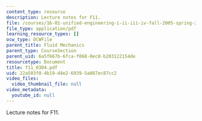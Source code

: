 ```yaml
---
content_type: resource
description: Lecture notes for F11.
file: /courses/16-01-unified-engineering-i-ii-iii-iv-fall-2005-spring-2006/22a503f04b19d4e269395a087ec87cc2_f11_0304.pdf
file_type: application/pdf
learning_resource_types: []
ocw_type: OCWFile
parent_title: Fluid Mechanics
parent_type: CourseSection
parent_uid: 6a5f667b-6fca-f068-0ec8-b203122154de
resourcetype: Document
title: f11_0304.pdf
uid: 22a503f0-4b19-d4e2-6939-5a087ec87cc2
video_files:
  video_thumbnail_file: null
video_metadata:
  youtube_id: null
---
```

Lecture notes for F11.